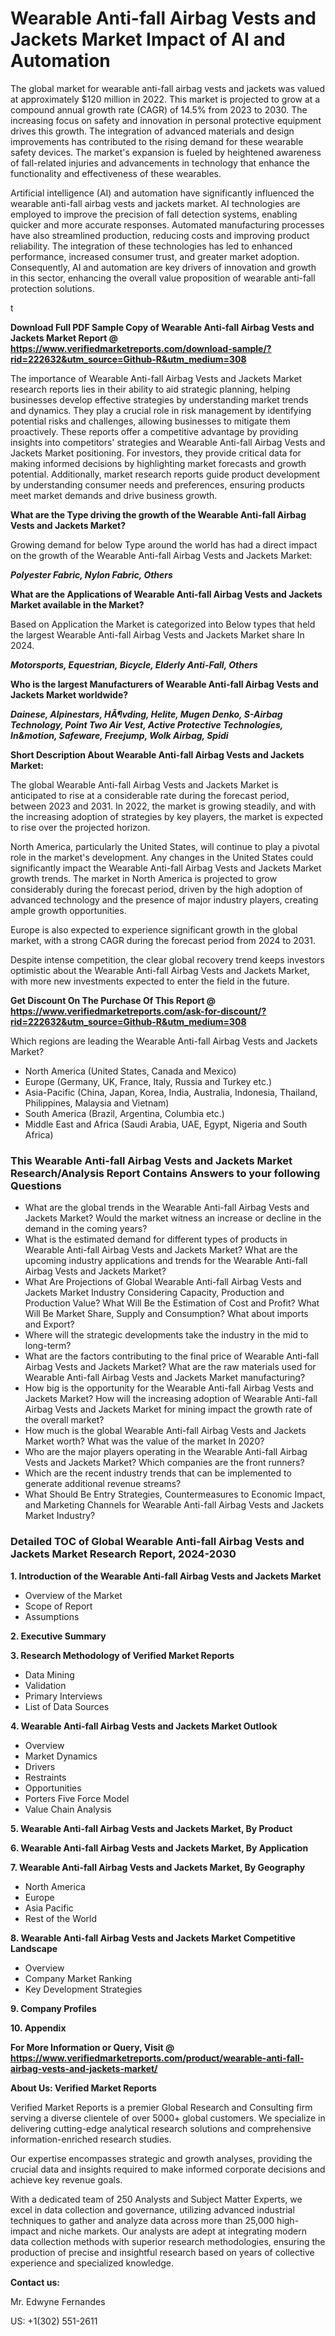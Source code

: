 <meta name="title" content="Global Wearable Anti-fall Airbag Vests and Jackets Market Impact of AI and Automation"><meta name="description" content="The global market for wearable anti-fall airbag vests and jackets was valued at approximately $120 million in 2022. This market is projected to grow at a compound annu"><meta name="title" content="Wearable Anti-fall Airbag Vests and Jackets Market Size, Share, Scope, Trends, Growth, Opportunities, Analysis, Forecast"><h1>Wearable Anti-fall Airbag Vests and Jackets Market Impact of AI and Automation</h1><p>The global market for wearable anti-fall airbag vests and jackets was valued at approximately $120 million in 2022. This market is projected to grow at a compound annual growth rate (CAGR) of 14.5% from 2023 to 2030. The increasing focus on safety and innovation in personal protective equipment drives this growth. The integration of advanced materials and design improvements has contributed to the rising demand for these wearable safety devices. The market's expansion is fueled by heightened awareness of fall-related injuries and advancements in technology that enhance the functionality and effectiveness of these wearables.</p><p>Artificial intelligence (AI) and automation have significantly influenced the wearable anti-fall airbag vests and jackets market. AI technologies are employed to improve the precision of fall detection systems, enabling quicker and more accurate responses. Automated manufacturing processes have also streamlined production, reducing costs and improving product reliability. The integration of these technologies has led to enhanced performance, increased consumer trust, and greater market adoption. Consequently, AI and automation are key drivers of innovation and growth in this sector, enhancing the overall value proposition of wearable anti-fall protection solutions.</p>t</p><p id="" class=""><strong>Download Full PDF Sample Copy of Wearable Anti-fall Airbag Vests and Jackets Market Report @ <a href="https://www.verifiedmarketreports.com/download-sample/?rid=222632&utm_source=Github-R&utm_medium=308" target="_blank">https://www.verifiedmarketreports.com/download-sample/?rid=222632&utm_source=Github-R&utm_medium=308</a></strong></p><p>The importance of&nbsp;Wearable Anti-fall Airbag Vests and Jackets Market research reports lies in their ability to aid strategic planning, helping businesses develop effective strategies by understanding market trends and dynamics. They play a crucial role in risk management by identifying potential risks and challenges, allowing businesses to mitigate them proactively. These reports offer a competitive advantage by providing insights into competitors' strategies and Wearable Anti-fall Airbag Vests and Jackets Market positioning. For investors, they provide critical data for making informed decisions by highlighting market forecasts and growth potential. Additionally, market research reports guide product development by understanding consumer needs and preferences, ensuring products meet market demands and drive business growth.</p><p><strong>What are the&nbsp;Type driving the growth of the Wearable Anti-fall Airbag Vests and Jackets Market?</strong></p><p id="" class="">Growing demand for below Type around the world has had a direct impact on the growth of the Wearable Anti-fall Airbag Vests and Jackets Market:</p><em><strong>Polyester Fabric, Nylon Fabric, Others</strong></em></p><strong>What are the&nbsp;Applications&nbsp;of Wearable Anti-fall Airbag Vests and Jackets Market available in the Market?</strong></p><p id="" class="">Based on Application the Market is categorized into Below types that held the largest Wearable Anti-fall Airbag Vests and Jackets Market share In 2024.</p><em><strong>Motorsports, Equestrian, Bicycle, Elderly Anti-Fall, Others</strong></em></p><strong>Who is the largest Manufacturers of Wearable Anti-fall Airbag Vests and Jackets Market worldwide?</strong></p><p><em><strong>Dainese, Alpinestars, HÃ¶vding, Helite, Mugen Denko, S-Airbag Technology, Point Two Air Vest, Active Protective Technologies, In&motion, Safeware, Freejump, Wolk Airbag, Spidi</strong></em></p><p id="" class=""><strong>Short Description About Wearable Anti-fall Airbag Vests and Jackets Market:</strong></p><p>The global Wearable Anti-fall Airbag Vests and Jackets Market is anticipated to rise at a considerable rate during the forecast period, between 2023 and 2031. In 2022, the market is growing steadily, and with the increasing adoption of strategies by key players, the market is expected to rise over the projected horizon.</p><p>North America, particularly the United States, will continue to play a pivotal role in the market's development. Any changes in the United States could significantly impact the Wearable Anti-fall Airbag Vests and Jackets Market growth trends. The market in North America is projected to grow considerably during the forecast period, driven by the high adoption of advanced technology and the presence of major industry players, creating ample growth opportunities.</p><p>Europe is also expected to experience significant growth in the global market, with a strong CAGR during the forecast period from 2024 to 2031.</p><p>Despite intense competition, the clear global recovery trend keeps investors optimistic about the Wearable Anti-fall Airbag Vests and Jackets Market, with more new investments expected to enter the field in the future.</p><p id="" class=""><strong>Get Discount On The Purchase Of This Report @ <a href="https://www.verifiedmarketreports.com/ask-for-discount/?rid=222632&utm_source=Github-R&utm_medium=308" target="_blank">https://www.verifiedmarketreports.com/ask-for-discount/?rid=222632&utm_source=Github-R&utm_medium=308</a></strong></p>Which regions are leading the Wearable Anti-fall Airbag Vests and Jackets Market?</p><ul><li>North America (United States, Canada and Mexico)</li><li>Europe (Germany, UK, France, Italy, Russia and Turkey etc.)</li><li>Asia-Pacific (China, Japan, Korea, India, Australia, Indonesia, Thailand, Philippines, Malaysia and Vietnam)</li><li>South America (Brazil, Argentina, Columbia etc.)</li><li>Middle East and Africa (Saudi Arabia, UAE, Egypt, Nigeria and South Africa)</li></ul><h3 id="" class="">This Wearable Anti-fall Airbag Vests and Jackets Market Research/Analysis Report Contains Answers to your following Questions</h3><ul><li>What are the global trends in the Wearable Anti-fall Airbag Vests and Jackets Market? Would the market witness an increase or decline in the demand in the coming years?</li><li>What is the estimated demand for different types of products in Wearable Anti-fall Airbag Vests and Jackets Market? What are the upcoming industry applications and trends for the Wearable Anti-fall Airbag Vests and Jackets Market?</li><li>What Are Projections of Global Wearable Anti-fall Airbag Vests and Jackets Market Industry Considering Capacity, Production and Production Value? What Will Be the Estimation of Cost and Profit? What Will Be Market Share, Supply and Consumption? What about imports and Export?</li><li>Where will the strategic developments take the industry in the mid to long-term?</li><li>What are the factors contributing to the final price of Wearable Anti-fall Airbag Vests and Jackets Market? What are the raw materials used for Wearable Anti-fall Airbag Vests and Jackets Market manufacturing?</li><li>How big is the opportunity for the Wearable Anti-fall Airbag Vests and Jackets Market? How will the increasing adoption of Wearable Anti-fall Airbag Vests and Jackets Market for mining impact the growth rate of the overall market?</li><li>How much is the global Wearable Anti-fall Airbag Vests and Jackets Market worth? What was the value of the market In 2020?</li><li>Who are the major players operating in the Wearable Anti-fall Airbag Vests and Jackets Market? Which companies are the front runners?</li><li>Which are the recent industry trends that can be implemented to generate additional revenue streams?</li><li>What Should Be Entry Strategies, Countermeasures to Economic Impact, and Marketing Channels for Wearable Anti-fall Airbag Vests and Jackets Market Industry?</li></ul><h3 id="" class="">Detailed TOC of Global Wearable Anti-fall Airbag Vests and Jackets Market Research Report, 2024-2030</h3><p id="" class=""><strong>1. Introduction of the Wearable Anti-fall Airbag Vests and Jackets Market</strong></p><ul><li>Overview of the Market</li><li>Scope of Report</li><li>Assumptions</li></ul><p id="" class=""><strong>2. Executive Summary</strong></p><p id="" class=""><strong>3. Research Methodology of Verified Market Reports</strong></p><ul><li>Data Mining</li><li>Validation</li><li>Primary Interviews</li><li>List of Data Sources</li></ul><p id="" class=""><strong>4. Wearable Anti-fall Airbag Vests and Jackets Market Outlook</strong></p><ul><li>Overview</li><li>Market Dynamics</li><li>Drivers</li><li>Restraints</li><li>Opportunities</li><li>Porters Five Force Model</li><li>Value Chain Analysis</li></ul><p id="" class=""><strong>5. Wearable Anti-fall Airbag Vests and Jackets Market, By Product</strong></p><p id="" class=""><strong>6. Wearable Anti-fall Airbag Vests and Jackets Market, By Application</strong></p><p id="" class=""><strong>7. Wearable Anti-fall Airbag Vests and Jackets Market, By Geography</strong></p><ul><li>North America</li><li>Europe</li><li>Asia Pacific</li><li>Rest of the World</li></ul><p id="" class=""><strong>8. Wearable Anti-fall Airbag Vests and Jackets Market Competitive Landscape</strong></p><ul><li>Overview</li><li>Company Market Ranking</li><li>Key Development Strategies</li></ul><p id="" class=""><strong>9. Company Profiles</strong></p><p id="" class=""><strong>10. Appendix</strong></p><p id="" class=""><strong>For More Information or Query, Visit @ <a href="https://www.verifiedmarketreports.com/product/wearable-anti-fall-airbag-vests-and-jackets-market/" target="_blank">https://www.verifiedmarketreports.com/product/wearable-anti-fall-airbag-vests-and-jackets-market/</a></strong></p><p id="" class=""><strong>About Us: Verified Market Reports</strong></p><p id="" class="">Verified Market Reports is a premier Global Research and Consulting firm serving a diverse clientele of over 5000+ global customers. We specialize in delivering cutting-edge analytical research solutions and comprehensive information-enriched research studies.</p><p id="" class="">Our expertise encompasses strategic and growth analyses, providing the crucial data and insights required to make informed corporate decisions and achieve key revenue goals.</p><p id="" class="">With a dedicated team of 250 Analysts and Subject Matter Experts, we excel in data collection and governance, utilizing advanced industrial techniques to gather and analyze data across more than 25,000 high-impact and niche markets. Our analysts are adept at integrating modern data collection methods with superior research methodologies, ensuring the production of precise and insightful research based on years of collective experience and specialized knowledge.</p><p id="" class=""><strong>Contact us:</strong></p><p id="" class="">Mr. Edwyne Fernandes</p><p id="" class="">US: +1(302) 551-2611</p>